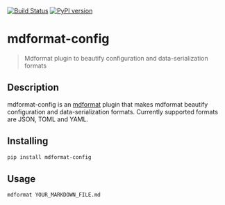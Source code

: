 [![Build Status](https://github.com/hukkinj1/mdformat-config/actions/workflows/tests.yml/badge.svg?branch=master)](<https://github.com/hukkinj1/mdformat-config/actions?query=workflow%3ATests+branch%3Amaster+event%3Apush>)
[![PyPI version](https://img.shields.io/pypi/v/mdformat-config)](https://pypi.org/project/mdformat-config)

# mdformat-config
> Mdformat plugin to beautify configuration and data-serialization formats

## Description
mdformat-config is an [mdformat](https://github.com/executablebooks/mdformat) plugin
that makes mdformat beautify configuration and data-serialization formats.
Currently supported formats are JSON, TOML and YAML.

## Installing
```bash
pip install mdformat-config
```

## Usage
```bash
mdformat YOUR_MARKDOWN_FILE.md
```
